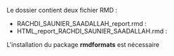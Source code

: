 Le dossier contient deux fichier RMD :

* RACHDI_SAUNIER_SAADALLAH_report.rmd :
* HTML_report_RACHDI_SAUNIER_SAADALLAH.rmd :

L'installation du package **rmdformats** est nécessaire
